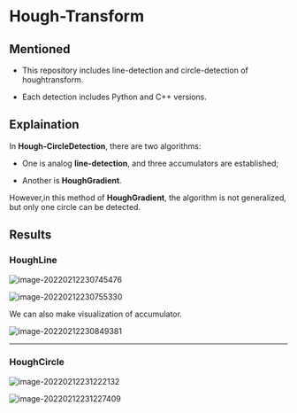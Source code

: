 # Hough-Transform

## Mentioned

* This repository includes line-detection and circle-detection of houghtransform.

* Each detection includes Python and C++ versions.



## Explaination

In **Hough-CircleDetection**, there are two algorithms:

* One is analog **line-detection**, and three accumulators are established;

* Another is **HoughGradient**.

However,in this method of **HoughGradient**, the algorithm is not generalized, but only one circle can be detected.



## Results

### HoughLine

![image-20220212230745476](https://user-images.githubusercontent.com/76271045/153716928-cb306400-ef80-4c80-a91f-cd9299361899.png)

![image-20220212230755330](https://user-images.githubusercontent.com/76271045/153716945-ce310e47-6106-4a35-ae34-4a88e5469e80.png)


We can also make visualization of accumulator.

![image-20220212230849381](https://user-images.githubusercontent.com/76271045/153716952-f2fc3372-3d20-4ef6-9924-5c1e9a951edf.png)


---

### HoughCircle

![image-20220212231222132](https://user-images.githubusercontent.com/76271045/153716958-a67c430f-b372-454c-aa88-477a9aef76b6.png)


![image-20220212231227409](https://user-images.githubusercontent.com/76271045/153716968-eb5773de-c95f-45be-ac90-ac383e8526df.png)

